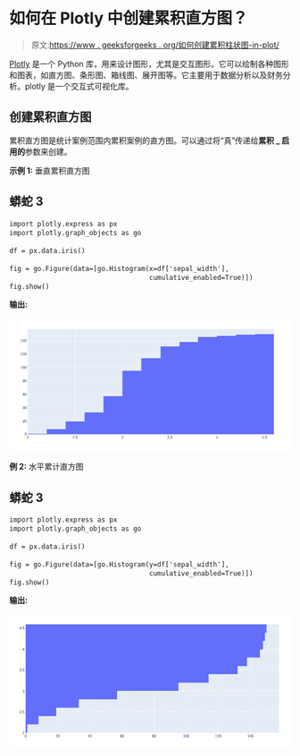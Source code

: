# 如何在 Plotly 中创建累积直方图？

> 原文:[https://www . geeksforgeeks . org/如何创建累积柱状图-in-plot/](https://www.geeksforgeeks.org/how-to-create-a-cumulative-histogram-in-plotly/)

[Plotly](https://www.geeksforgeeks.org/getting-started-with-plotly-python/) 是一个 Python 库，用来设计图形，尤其是交互图形。它可以绘制各种图形和图表，如直方图、条形图、箱线图、展开图等。它主要用于数据分析以及财务分析。plotly 是一个交互式可视化库。

## 创建累积直方图

累积直方图是统计案例范围内累积案例的直方图。可以通过将“真”传递给**累积 _ 启用的**参数来创建。

**示例 1:** 垂直累积直方图

## 蟒蛇 3

```
import plotly.express as px 
import plotly.graph_objects as go 

df = px.data.iris() 

fig = go.Figure(data=[go.Histogram(x=df['sepal_width'], 
                                   cumulative_enabled=True)]) 
fig.show()
```

**输出:**

![](img/163ee0d1aa8c8cdd5ffc1537d6188899.png)

**例 2:** 水平累计直方图

## 蟒蛇 3

```
import plotly.express as px 
import plotly.graph_objects as go 

df = px.data.iris() 

fig = go.Figure(data=[go.Histogram(y=df['sepal_width'], 
                                   cumulative_enabled=True)]) 
fig.show()
```

**输出:**

![](img/b613d1af2a632e981c645fe9bf9404ca.png)